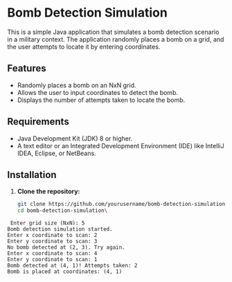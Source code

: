 # Bomb Detection Simulation

This is a simple Java application that simulates a bomb detection scenario in a military context. The application randomly places a bomb on a grid, and the user attempts to locate it by entering coordinates.

## Features

- Randomly places a bomb on an NxN grid.
- Allows the user to input coordinates to detect the bomb.
- Displays the number of attempts taken to locate the bomb.

## Requirements

- Java Development Kit (JDK) 8 or higher.
- A text editor or an Integrated Development Environment (IDE) like IntelliJ IDEA, Eclipse, or NetBeans.

## Installation

1. **Clone the repository:**
   ```bash
   git clone https://github.com/yourusername/bomb-detection-simulation.git
   cd bomb-detection-simulation\
   ```


```
 Enter grid size (NxN): 5
Bomb detection simulation started.
Enter x coordinate to scan: 2
Enter y coordinate to scan: 3
No bomb detected at (2, 3). Try again.
Enter x coordinate to scan: 4
Enter y coordinate to scan: 1
Bomb detected at (4, 1)! Attempts taken: 2
Bomb is placed at coordinates: (4, 1)

```
